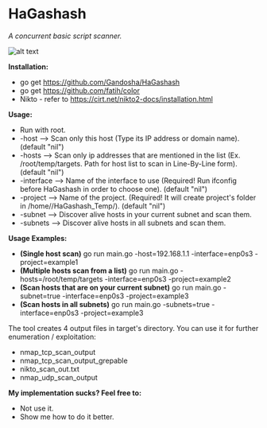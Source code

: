 # HaGashash
*A concurrent basic script scanner.*

![alt text](https://i.imgflip.com/139g0q.jpg)

**Installation:**
* go get https://github.com/Gandosha/HaGashash
* go get https://github.com/fatih/color
* Nikto - refer to https://cirt.net/nikto2-docs/installation.html

**Usage:**
* Run with root.
* -host 
--> Scan only this host (Type its IP address or domain name). (default "nil")
* -hosts 
--> Scan only ip addresses that are mentioned in the list (Ex. /root/temp/targets. Path for host list to scan in Line-By-Line form). (default "nil")
* -interface 
--> Name of the interface to use (Required! Run ifconfig before HaGashash in order to choose one). (default "nil")
* -project 
--> Name of the project. (Required! It will create project's folder in /home//HaGashash_Temp/). (default "nil")
* -subnet 
--> Discover alive hosts in your current subnet and scan them.
* -subnets 
--> Discover alive hosts in all subnets and scan them.

**Usage Examples:**
* **(Single host scan)** go run main.go -host=192.168.1.1 -interface=enp0s3 -project=example1
* **(Multiple hosts scan from a list)** go run main.go -hosts=/root/temp/targets -interface=enp0s3 -project=example2
* **(Scan hosts that are on your current subnet)** go run main.go -subnet=true -interface=enp0s3 -project=example3
* **(Scan hosts in all subnets)** go run main.go -subnets=true -interface=enp0s3 -project=example3

The tool creates 4 output files in target's directory. You can use it for further enumeration / exploitation:
* nmap_tcp_scan_output
* nmap_tcp_scan_output_grepable
* nikto_scan_out.txt
* nmap_udp_scan_output

**My implementation sucks? Feel free to:**
* Not use it.
* Show me how to do it better.
